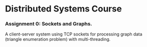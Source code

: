# Distributed Systems Course

### Assignment 0:  Sockets and Graphs. 

A client-server system using TCP sockets for processing graph data (triangle enumeration problem) with multi-threading. 